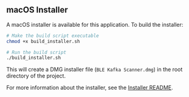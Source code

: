 ## macOS Installer

A macOS installer is available for this application. To build the installer:

```bash
# Make the build script executable
chmod +x build_installer.sh

# Run the build script
./build_installer.sh
```

This will create a DMG installer file (`BLE Kafka Scanner.dmg`) in the root directory of the project.

For more information about the installer, see the [Installer README](scanner/installer/INSTALLER_README.md). 